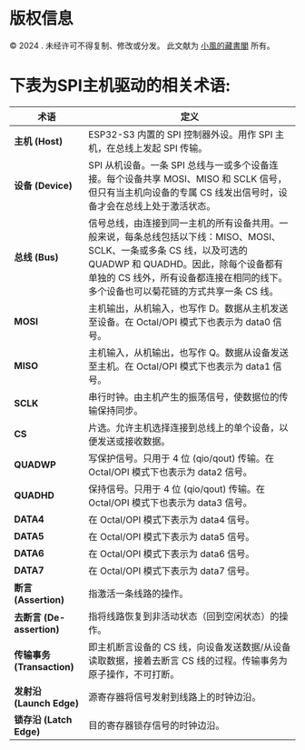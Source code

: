# 版权信息

© 2024 . 未经许可不得复制、修改或分发。 此文献为 [小風的藏書閣](https://t.me/xfp2333) 所有。

# 下表为SPI主机驱动的相关术语:
| **术语**        | **定义**                                                                                                                                   |
|-----------------|--------------------------------------------------------------------------------------------------------------------------------------------|
| **主机 (Host)**  | ESP32-S3 内置的 SPI 控制器外设。用作 SPI 主机，在总线上发起 SPI 传输。                                                                      |
| **设备 (Device)**| SPI 从机设备。一条 SPI 总线与一或多个设备连接。每个设备共享 MOSI、MISO 和 SCLK 信号，但只有当主机向设备的专属 CS 线发出信号时，设备才会在总线上处于激活状态。|
| **总线 (Bus)**   | 信号总线，由连接到同一主机的所有设备共用。一般来说，每条总线包括以下线：MISO、MOSI、SCLK、一条或多条 CS 线，以及可选的 QUADWP 和 QUADHD。因此，除每个设备都有单独的 CS 线外，所有设备都连接在相同的线下。多个设备也可以菊花链的方式共享一条 CS 线。|
| **MOSI**         | 主机输出，从机输入，也写作 D。数据从主机发送至设备。在 Octal/OPI 模式下也表示为 data0 信号。                                            |
| **MISO**         | 主机输入，从机输出，也写作 Q。数据从设备发送至主机。在 Octal/OPI 模式下也表示为 data1 信号。                                            |
| **SCLK**         | 串行时钟。由主机产生的振荡信号，使数据位的传输保持同步。                                                                                 |
| **CS**           | 片选。允许主机选择连接到总线上的单个设备，以便发送或接收数据。                                                                             |
| **QUADWP**       | 写保护信号。只用于 4 位 (qio/qout) 传输。在 Octal/OPI 模式下也表示为 data2 信号。                                                        |
| **QUADHD**       | 保持信号。只用于 4 位 (qio/qout) 传输。在 Octal/OPI 模式下也表示为 data3 信号。                                                        |
| **DATA4**        | 在 Octal/OPI 模式下表示为 data4 信号。                                                                                                    |
| **DATA5**        | 在 Octal/OPI 模式下表示为 data5 信号。                                                                                                    |
| **DATA6**        | 在 Octal/OPI 模式下表示为 data6 信号。                                                                                                    |
| **DATA7**        | 在 Octal/OPI 模式下表示为 data7 信号。                                                                                                    |
| **断言 (Assertion)** | 指激活一条线路的操作。                                                                                                               |
| **去断言 (De-assertion)** | 指将线路恢复到非活动状态（回到空闲状态）的操作。                                                                               |
| **传输事务 (Transaction)** | 即主机断言设备的 CS 线，向设备发送数据/从设备读取数据，接着去断言 CS 线的过程。传输事务为原子操作，不可打断。                   |
| **发射沿 (Launch Edge)**  | 源寄存器将信号发射到线路上的时钟边沿。                                                                                          |
| **锁存沿 (Latch Edge)**   | 目的寄存器锁存信号的时钟边沿。                                                                                                  |
